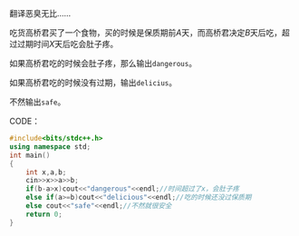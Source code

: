翻译恶臭无比……

吃货高桥君买了一个食物，买的时候是保质期前$A$天，而高桥君决定$B$天后吃，超过过期时间$X$天后吃会肚子疼。

如果高桥君吃的时候会肚子疼，那么输出`dangerous`。

如果高桥君吃的时候没有过期，输出`delicius`。

不然输出`safe`。

CODE：

```cpp
#include<bits/stdc++.h>
using namespace std;
int main()
{
	int x,a,b;
	cin>>x>>a>>b;
	if(b-a>x)cout<<"dangerous"<<endl;//时间超过了x，会肚子疼
	else if(a>=b)cout<<"delicious"<<endl;//吃的时候还没过保质期
	else cout<<"safe"<<endl;//不然就很安全
	return 0;
}
```
